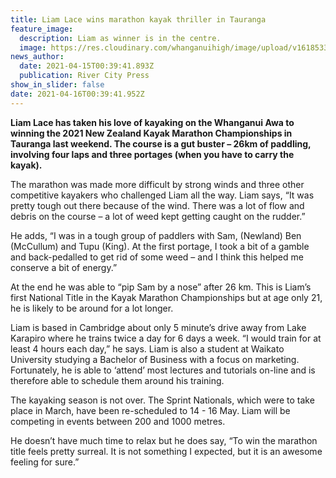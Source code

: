 ```yaml
---
title: Liam Lace wins marathon kayak thriller in Tauranga
feature_image:
  description: Liam as winner is in the centre.
  image: https://res.cloudinary.com/whanganuihigh/image/upload/v1618533667/News/Liam_Lace._RCP_15.4.21.jpg
news_author:
  date: 2021-04-15T00:39:41.893Z
  publication: River City Press
show_in_slider: false
date: 2021-04-16T00:39:41.952Z
---
```

**Liam Lace has taken his love of kayaking on the Whanganui Awa to winning the 2021 New Zealand Kayak Marathon Championships in Tauranga last weekend. The course is a gut buster – 26km of paddling, involving four laps and three portages (when you have to carry the kayak).**

The marathon was made more difficult by strong winds and three other competitive kayakers who challenged Liam all the way. Liam says, “It was pretty tough out there because of the wind. There was a lot of flow and debris on the course – a lot of weed kept getting caught on the rudder.”

He adds, “I was in a tough group of paddlers with Sam, (Newland) Ben (McCullum) and Tupu (King). At the first portage, I took a bit of a gamble and back-pedalled to get rid of some weed – and I think this helped me conserve a bit of energy.”

At the end he was able to “pip Sam by a nose” after 26 km. This is Liam’s first National Title in the Kayak Marathon Championships but at age only 21, he is likely to be around for a lot longer.

Liam is based in Cambridge about only 5 minute’s drive away from Lake Karapiro where he trains twice a day for 6 days a week. “I would train for at least 4 hours each day,” he says. Liam is also a student at Waikato University studying a Bachelor of Business with a focus on marketing. Fortunately, he is able to ‘attend’ most lectures and tutorials on-line and is therefore able to schedule them around his training.

The kayaking season is not over. The Sprint Nationals, which were to take place in March, have been re-scheduled to 14 - 16 May. Liam will be competing in events between 200 and 1000 metres.

He doesn’t have much time to relax but he does say, “To win the marathon title feels pretty surreal. It is not something I expected, but it is an awesome feeling for sure.”
